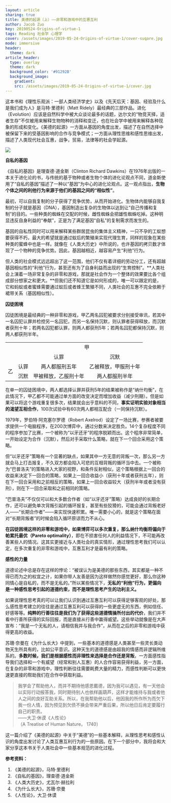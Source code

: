 ```yaml
---
layout: article
sharing: true
title: 美德的起源（上）——非零和游戏中的互惠互利
author: Jacob Zuo
key: 20190524-Origins-of-virtue-1
tags: Reading 社会学 心理学
cover: /assets/images/2019-05-24-Origins-of-virtue-1/cover-suqare.jpg
mode: immersive
header:
  theme: dark
article_header:
  type: overlay
  theme: dark
  background_color: '#91292B'
  background_image: 
    gradient: 
    src: /assets/images/2019-05-24-Origins-of-virtue-1/cover.jpg
---
```


这本书和《理性乐观派：一部人类经济学史》以及《先天后天：基因、经验及什么是我们成为人》是马特·里德利（Matt Ridely）最经典的三部作品。进化（Evolution）应该是自然科学中被大众谈论最多的话题，达尔文的“物竞天择，适者生存”不仅被用来解释生物物种的消释和变迁，也在社会学中被用来解释各种现象的形成和变化。《美德的起源》一方面从基因的角度出发，描述了在自然选择中被保留下来的受基因影响的合作与竞争模式；一方面从理性思维和感性思维出发，描述了人类现代社会互惠，战争，贸易，法律等的社会学起源。

![]({{site.url}}/assets/images/2019-05-24-Origins-of-virtue-1/cover-clear.jpg)

<!--more-->

**自私的基因**

《自私的基因》是理查德·道金斯（Clinton Richard Dawkins）在1976年出版的一本关于进化论的书，与传统的基于物种或者生物个体的进化论观点不同，道金斯使用了“自私的基因”描述了一种以“基因”为中心的进化论观点。这一观点指出，**生物个体之间的利他行为来源于他们的基因之间的“相似性”**。

最初，可以自我复制的分子获得了竞争优势，从而开始进化。生物体内能够自我复制的分子就是基因（DNA），基因制造出复杂的生物体以达到让“自己传播和复制”的目的。一些种类的蜘蛛在交配的时候，雌性蜘蛛会把雄性蜘蛛吃掉。这种明显违反自身利益的“奉献”，正是为了满足基因“自私”的复制需求而发生的。

基因的自私性同时可以用来解释某些群居昆虫的集体主义精神，一只不孕的工蚁想要获得不朽，最大的希望就是通过蚁后的繁殖来实现代理生育，同样的现象在某些种类的蜜蜂中也是一样。就像在《人类大历史》中所说的，也许基因的拷贝数才体现了一个物种的竞争优势。因此，基因越相近，越容易产生“利他”行为。

但人类的社会模式远远超出了这一范围，他们不仅有着详细的劳动分工，还有超越基因相似性的“利他”行为，甚至还有为了自身利益而出现的“生育控制”。**人类社会上演着一场非常复杂的非零和游戏，那就是社会作为一个整体的效果要比各个组成部分想家之和更大。**但我们还不知道它是如何形成的，唯一可以跟定的是，它和蚂蚁或者蜜蜂需要通过蚁后或者蜂王繁殖不同，人类社会的互惠不完全依赖于裙带关系（基因相似性）。

**囚徒困境**

囚徒困境是最经典的一种非零和游戏，甲乙两名囚犯被要求分别接受审讯，若其中一名囚犯认罪并检控另一名囚犯，而另一名保持沉默，则认罪者获得释放，而沉默者获刑十年；若两名囚犯都认罪，则两人都获刑5年；若两名囚犯都保持沉默，则两人都获刑半年。

<table style="text-align:center;">
  <tbody>
  <tr>
    <td colspan="2" rowspan="2"></td>
    <td colspan="2">甲</td>
  </tr>
  <tr>
    <td>认罪</td>
    <td>沉默</td>
  </tr>
  <tr>
    <td rowspan="2">乙</td>
    <td>认罪</td>
    <td>两人都服刑五年</td>
    <td>乙被释放，甲服刑十年</td>
  </tr>
  <tr>
    <td>沉默</td>
    <td>甲被释放，乙服刑十年</td>
    <td>两人都服刑半年</td>
  </tr>
  </tbody>
</table>

在单一的囚徒困境中，两人都选择认罪并获刑5年的结果被称作是“纳什均衡”，在此情况下，甲乙都不可能通过单方面的改变决定而增加收益（减少刑期）。但是如果可以将这个游戏重复很多次，结果就会出乎意料的不同，**事实证明实验对象相当的渴望互相合作**，100次试验中有60次两人都相互配合（一同保持沉默）。

1979年，罗伯特·阿克塞尔罗德（Robert Axelrod）设定了一场比赛，参赛者被要求提供一个电脑程序，在200次博弈中，通过分数来决定胜负。14个复杂程度不同的程序参加了比赛，一个被称为“以牙还牙”的程序脱颖而出。这个程序非常简单，一开始设定为合作（沉默），然后对手采取什么策略，就在下一个回合采用这个策略。

但“以牙还牙”策略有一个显著的缺点，如果其中一方无意的背叛一次，那么另一方就会马上打击报复，不久双方都会陷入可悲的互相背叛的循环当中去。一个被称为“巴普洛夫”的策略进入大家的视野，和条件反射相似，这个策略根据上一回合的收益来决定下一回合的策略，如果上一回合收益小（获刑十年或者获刑五年），则在下一回合采用和之前相反的策略，如果上一回合收益较大（获刑半年或者没有获刑），则在下一回合采取和之前相同的策略。

“巴普洛夫”不仅仅可以和大多数合作者（如“以牙还牙”策略）达成良好的长期合作，还可以避免单次背叛引起的循环报复，甚至有些狡猾的，可能会通过背叛老好人——“长期合作者”——来实现快速积累。唯一需要小心的，就是这个策略在面对“长期背叛者”的时候会陷入循环原谅而力不从心。

**在囚徒困境这样的非零和游戏中，如果博弈可以多次重复，那么纳什均衡将偏向于帕累托最优（Pareto optimality）**，即在不损害任何人的利益情况下，不可能再改善某些人的情况。这其实更接近与人类社会的真实情形，通过理性思考我们可以认定，在多次重复的非零和游戏中，互惠互利才是最有利的策略。

**感性的力量**

道德论述中总是存在这样的悖论：“被误认为是美德的那些东西，其实都是一种不得已而为之的权宜之计，如果你带人友善是因为这样做然你感觉更好，那么你这种同情心是自私的，而不是无私的。”所以某些情况下，**无私的“利他”行为，更偏向是一种感性思考引起的道德约束，而不是理性思考产生的功利主义。**

如果说理性思考真的可以让我们认识到通过互惠互利可以获得足够客观的好处，那么感性思考建立的往往是通过互惠互利可以获得的一些更虚无的东西，例如信任、好感等等。**纯粹的行善往往是我们为了获得这些道德情操所付出的代价**，我们并不看中行善所获得的实际回报，而是直接从行善中赢得威望。这些举动就像是在大声宣布：“我是一个无私的人，请相信我并与我合作”，从而在之后的非零和游戏中获得更高的收益。

苏珊·奈曼在《为什么长大》中提到，一些基本的道德感是人类甚至一些灵长类动物天生所具有的，比如公平意识。这种天生的道德感是由超我的情感而非逻辑所维系的。**多数时候，我们是根据感性而非理性来选择是合作还是背叛**，一方面感性指导我们选择和一个有威望（经常和别人互惠）的人合作容易获得利益，另一方面，在复杂的非零和游戏中，理性判断往往需要耗费大量的精力，而感性判断可以更快速更直接的帮助我们在合作中获取利益。

> 我学会了帮助他人，而并不期待他感恩戴德，因为我可以遇见，有一天他会以实际行动报答我，同时期待别人也依样画葫芦，这样才能维持与我或者他人之间的良好互助关系。所以，在我帮助他以后，他因我的所作所为而欠下我一份人情，因为预见到欠债不换会带来严重后果，所以他日后肯定要履行自己的职责。  
> ——大卫·休谟《人性论》  
> （A Treatise of Human Nature， 1740）

这一篇介绍了《美德的起源》中关于“美德”的一些基本解释，从理性思考和感性认识的角度出发讨论了人类互惠互利行为的一些原因。在下一个部分中，我将会和大家分享这本书关于人类社会中一些基本规范的进化过程。

**参考资料：**

1. 《美德的起源》，马特·里德利  
2. 《自私的基因》，理查德·道金斯  
3. 《人类大历史》，尤瓦尔·赫拉利  
4. 《为什么长大》，苏珊·奈曼  
5. 《人性论》，大卫·休谟